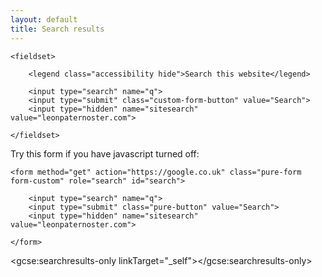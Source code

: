 ```yaml
---
layout: default
title: Search results
---
```


<form method="get" action="/search" role="search" id="search" class="custom-form">

	<fieldset>

		<legend class="accessibility hide">Search this website</legend>

		<input type="search" name="q">
		<input type="submit" class="custom-form-button" value="Search">
		<input type="hidden" name="sitesearch" value="leonpaternoster.com">

	</fieldset>

</form>


<noscript>

Try this form if you have javascript turned off:

	<form method="get" action="https://google.co.uk" class="pure-form form-custom" role="search" id="search">

		<input type="search" name="q">
		<input type="submit" class="pure-button" value="Search">
		<input type="hidden" name="sitesearch" value="leonpaternoster.com">

	</form>

</noscript>

<script>
    (function() {
        var cx = '014626350489520397086:dw0dlftob6c';
        var gcse = document.createElement('script');
        gcse.type = 'text/javascript';
        gcse.async = true;
        gcse.src = (document.location.protocol == 'https:' ? 'https:' : 'http:') +
            '//cse.google.com/cse.js?cx=' + cx;
        var s = document.getElementsByTagName('script')[0];
        s.parentNode.insertBefore(gcse, s);
    })();
</script>

<gcse:searchresults-only linkTarget="_self"></gcse:searchresults-only>
